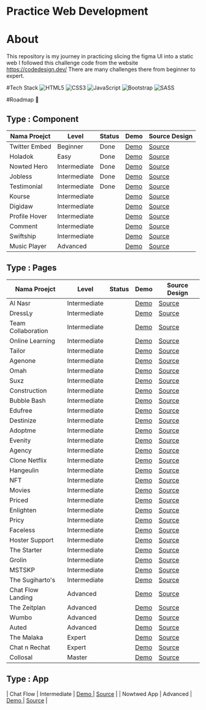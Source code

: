 # Practice Web Development 

# About 
This repository is my journey in practicing slicing the figma UI into a static web 
I followed this challenge code from the website https://codedesign.dev/ There are many challenges there from beginner to expert.

#Tech Stack
![HTML5](https://img.shields.io/badge/html5-%23E34F26.svg?style=for-the-badge&logo=html5&logoColor=white)
![CSS3](https://img.shields.io/badge/css3-%231572B6.svg?style=for-the-badge&logo=css3&logoColor=white)
![JavaScript](https://img.shields.io/badge/javascript-%23323330.svg?style=for-the-badge&logo=javascript&logoColor=%23F7DF1E)
![Bootstrap](https://img.shields.io/badge/bootstrap-%238511FA.svg?style=for-the-badge&logo=bootstrap&logoColor=white)
![SASS](https://img.shields.io/badge/SASS-hotpink.svg?style=for-the-badge&logo=SASS&logoColor=white)

#Roadmap 🚀

## Type : Component
| Nama Proejct        | Level        | Status     | Demo                                                 |     Source Design       |
|---------------------|--------------|------------|------------------------------------------------------|------------------------|
| Twitter Embed       | Beginner     | Done       | [Demo ](link-demo-1)                                 | [Source](https://codedesign.dev/challenge/twitter-embed) |
| Holadok             | Easy         | Done       | [Demo ](https://holadok-howlils-projects.vercel.app/)| [Source](https://codedesign.dev/challenge/holadok) |
| Nowted Hero         | Intermediate | Done       | [Demo ](https://nowted-howlils-projects.vercel.app/) | [Source](https://codedesign.dev/challenge/nowted) |
| Jobless             | Intermediate | Done       | [Demo ](https://slicingui.vercel.app/)               | [Source](https://codedesign.dev/challenge/jobless) |
| Testimonial         | Intermediate | Done       | [Demo ](https://slicingui.vercel.app/)               | [Source](https://codedesign.dev/challenge/testimoni) |
| Kourse              | Intermediate |            | [Demo ](https://slicingui.vercel.app/)               | [Source](https://codedesign.dev/challenge/kourse) |
| Digidaw             | Intermediate |            | [Demo ](https://slicingui.vercel.app/)               | [Source](https://codedesign.dev/challenge/digidaw) |
| Profile Hover       | Intermediate |            | [Demo ](https://slicingui.vercel.app/)               | [Source](https://codedesign.dev/challenge/profile-hover) |
| Comment             | Intermediate |            | [Demo ](https://slicingui.vercel.app/)               | [Source](https://codedesign.dev/challenge/comment) |
| Swiftship           | Intermediate |            | [Demo ](https://slicingui.vercel.app/)               | [Source](https://codedesign.dev/challenge/swiftship) |
| Music Player        | Advanced     |            | [Demo ](https://slicingui.vercel.app/)               | [Source](https://codedesign.dev/challenge/swiftship) |

## Type : Pages
| Nama Proejct        | Level        | Status     | Demo                                                 |     Source Design       |
|---------------------|--------------|------------|------------------------------------------------------|------------------------|
| Al Nasr             | Intermediate |            |  [Demo ](https://slicingui.vercel.app/)               | [Source](https://codedesign.dev/challenge/swiftship) |
| DressLy             | Intermediate |            |  [Demo ](https://slicingui.vercel.app/)               | [Source](https://codedesign.dev/challenge/swiftship) |
| Team Collaboration  | Intermediate |            |  [Demo ](https://slicingui.vercel.app/)               | [Source](https://codedesign.dev/challenge/swiftship) |
| Online Learning     | Intermediate |            |  [Demo ](https://slicingui.vercel.app/)               | [Source](https://codedesign.dev/challenge/swiftship) |
| Tailor              | Intermediate |            |  [Demo ](https://slicingui.vercel.app/)               | [Source](https://codedesign.dev/challenge/swiftship) |
| Agenone             | Intermediate |            |  [Demo ](https://slicingui.vercel.app/)               | [Source](https://codedesign.dev/challenge/swiftship) |
| Omah                | Intermediate |            |  [Demo ](https://slicingui.vercel.app/)               | [Source](https://codedesign.dev/challenge/swiftship) |
| Suxz                | Intermediate |            |  [Demo ](https://slicingui.vercel.app/)               | [Source](https://codedesign.dev/challenge/swiftship) |
| Construction        | Intermediate |            |  [Demo ](https://slicingui.vercel.app/)               | [Source](https://codedesign.dev/challenge/swiftship) |
| Bubble Bash         | Intermediate |            |  [Demo ](https://slicingui.vercel.app/)               | [Source](https://codedesign.dev/challenge/swiftship) |
| Edufree             | Intermediate |            |  [Demo ](https://slicingui.vercel.app/)               | [Source](https://codedesign.dev/challenge/swiftship) |
| Destinize           | Intermediate |            |  [Demo ](https://slicingui.vercel.app/)               | [Source](https://codedesign.dev/challenge/swiftship) |
| Adoptme             | Intermediate |            |  [Demo ](https://slicingui.vercel.app/)               | [Source](https://codedesign.dev/challenge/swiftship) |
| Evenity             | Intermediate |            |  [Demo ](https://slicingui.vercel.app/)               | [Source](https://codedesign.dev/challenge/swiftship) |
| Agency              | Intermediate |            |  [Demo ](https://slicingui.vercel.app/)               | [Source](https://codedesign.dev/challenge/swiftship) |
| Clone Netflix       | Intermediate |            |  [Demo ](https://slicingui.vercel.app/)               | [Source](https://codedesign.dev/challenge/swiftship) |
| Hangeulin           | Intermediate |            |  [Demo ](https://slicingui.vercel.app/)               | [Source](https://codedesign.dev/challenge/swiftship) |
| NFT                 | Intermediate |            |  [Demo ](https://slicingui.vercel.app/)               | [Source](https://codedesign.dev/challenge/swiftship) |
| Movies              | Intermediate |            |  [Demo ](https://slicingui.vercel.app/)               | [Source](https://codedesign.dev/challenge/swiftship) |
| Priced              | Intermediate |            |  [Demo ](https://slicingui.vercel.app/)               | [Source](https://codedesign.dev/challenge/swiftship) |
| Enlighten           | Intermediate |            |  [Demo ](https://slicingui.vercel.app/)               | [Source](https://codedesign.dev/challenge/swiftship) |
| Pricy               | Intermediate |            |  [Demo ](https://slicingui.vercel.app/)               | [Source](https://codedesign.dev/challenge/swiftship) |
| Faceless            | Intermediate |            |  [Demo ](https://slicingui.vercel.app/)               | [Source](https://codedesign.dev/challenge/swiftship) |
| Hoster Support      | Intermediate |            |  [Demo ](https://slicingui.vercel.app/)               | [Source](https://codedesign.dev/challenge/swiftship) |
| The Starter         | Intermediate |            |  [Demo ](https://slicingui.vercel.app/)               | [Source](https://codedesign.dev/challenge/swiftship) |
| Grolin              | Intermediate |            |  [Demo ](https://slicingui.vercel.app/)               | [Source](https://codedesign.dev/challenge/swiftship) |
| MSTSKP              | Intermediate |            |  [Demo ](https://slicingui.vercel.app/)               | [Source](https://codedesign.dev/challenge/swiftship) |
| The Sugiharto's     | Intermediate |            |  [Demo ](https://slicingui.vercel.app/)               | [Source](https://codedesign.dev/challenge/swiftship) |
| Chat Flow Landing   | Advanced     |            |  [Demo ](https://slicingui.vercel.app/)               | [Source](https://codedesign.dev/challenge/swiftship) |
| The Zeitplan        | Advanced     |            |  [Demo ](https://slicingui.vercel.app/)               | [Source](https://codedesign.dev/challenge/swiftship) |
| Wumbo               | Advanced     |            |  [Demo ](https://slicingui.vercel.app/)               | [Source](https://codedesign.dev/challenge/swiftship) |
| Auted               | Advanced     |            |  [Demo ](https://slicingui.vercel.app/)               | [Source](https://codedesign.dev/challenge/swiftship) |
| The Malaka          | Expert       |            |  [Demo ](https://slicingui.vercel.app/)               | [Source](https://codedesign.dev/challenge/swiftship) |
| Chat n Rechat       | Expert       |            |  [Demo ](https://slicingui.vercel.app/)               | [Source](https://codedesign.dev/challenge/swiftship) |
| Collosal            | Master       |            |  [Demo ](https://slicingui.vercel.app/)               | [Source](https://codedesign.dev/challenge/swiftship) |
 

## Type : App
| Chat Flow           | Intermediate | [Demo ](https://slicingui.vercel.app/)               | [Source](https://codedesign.dev/challenge/chatFlow) |
| Nowtwed App         | Advanced     | [Demo ](https://slicingui.vercel.app/)               | [Source](https://codedesign.dev/challenge/chatFlow) |

